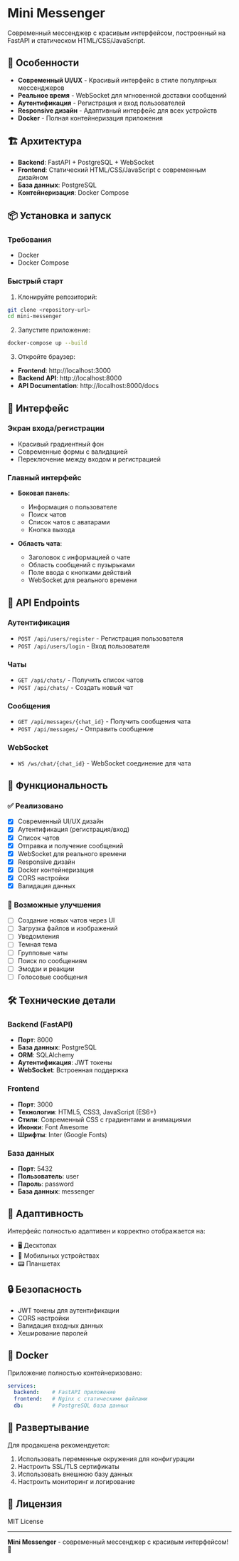 # Mini Messenger

Современный мессенджер с красивым интерфейсом, построенный на FastAPI и статическом HTML/CSS/JavaScript.

## 🚀 Особенности

- **Современный UI/UX** - Красивый интерфейс в стиле популярных мессенджеров
- **Реальное время** - WebSocket для мгновенной доставки сообщений
- **Аутентификация** - Регистрация и вход пользователей
- **Responsive дизайн** - Адаптивный интерфейс для всех устройств
- **Docker** - Полная контейнеризация приложения

## 🏗️ Архитектура

- **Backend**: FastAPI + PostgreSQL + WebSocket
- **Frontend**: Статический HTML/CSS/JavaScript с современным дизайном
- **База данных**: PostgreSQL
- **Контейнеризация**: Docker Compose

## 📦 Установка и запуск

### Требования
- Docker
- Docker Compose

### Быстрый старт

1. Клонируйте репозиторий:
```bash
git clone <repository-url>
cd mini-messenger
```

2. Запустите приложение:
```bash
docker-compose up --build
```

3. Откройте браузер:
- **Frontend**: http://localhost:3000
- **Backend API**: http://localhost:8000
- **API Documentation**: http://localhost:8000/docs

## 🎨 Интерфейс

### Экран входа/регистрации
- Красивый градиентный фон
- Современные формы с валидацией
- Переключение между входом и регистрацией

### Главный интерфейс
- **Боковая панель**:
  - Информация о пользователе
  - Поиск чатов
  - Список чатов с аватарами
  - Кнопка выхода

- **Область чата**:
  - Заголовок с информацией о чате
  - Область сообщений с пузырьками
  - Поле ввода с кнопками действий
  - WebSocket для реального времени

## 🔧 API Endpoints

### Аутентификация
- `POST /api/users/register` - Регистрация пользователя
- `POST /api/users/login` - Вход пользователя

### Чаты
- `GET /api/chats/` - Получить список чатов
- `POST /api/chats/` - Создать новый чат

### Сообщения
- `GET /api/messages/{chat_id}` - Получить сообщения чата
- `POST /api/messages/` - Отправить сообщение

### WebSocket
- `WS /ws/chat/{chat_id}` - WebSocket соединение для чата

## 🎯 Функциональность

### ✅ Реализовано
- [x] Современный UI/UX дизайн
- [x] Аутентификация (регистрация/вход)
- [x] Список чатов
- [x] Отправка и получение сообщений
- [x] WebSocket для реального времени
- [x] Responsive дизайн
- [x] Docker контейнеризация
- [x] CORS настройки
- [x] Валидация данных

### 🔮 Возможные улучшения
- [ ] Создание новых чатов через UI
- [ ] Загрузка файлов и изображений
- [ ] Уведомления
- [ ] Темная тема
- [ ] Групповые чаты
- [ ] Поиск по сообщениям
- [ ] Эмодзи и реакции
- [ ] Голосовые сообщения

## 🛠️ Технические детали

### Backend (FastAPI)
- **Порт**: 8000
- **База данных**: PostgreSQL
- **ORM**: SQLAlchemy
- **Аутентификация**: JWT токены
- **WebSocket**: Встроенная поддержка

### Frontend
- **Порт**: 3000
- **Технологии**: HTML5, CSS3, JavaScript (ES6+)
- **Стили**: Современный CSS с градиентами и анимациями
- **Иконки**: Font Awesome
- **Шрифты**: Inter (Google Fonts)

### База данных
- **Порт**: 5432
- **Пользователь**: user
- **Пароль**: password
- **База данных**: messenger

## 📱 Адаптивность

Интерфейс полностью адаптивен и корректно отображается на:
- 🖥️ Десктопах
- 📱 Мобильных устройствах
- 📟 Планшетах

## 🔒 Безопасность

- JWT токены для аутентификации
- CORS настройки
- Валидация входных данных
- Хеширование паролей

## 🐳 Docker

Приложение полностью контейнеризовано:

```yaml
services:
  backend:    # FastAPI приложение
  frontend:   # Nginx с статическими файлами
  db:         # PostgreSQL база данных
```

## 🚀 Развертывание

Для продакшена рекомендуется:
1. Использовать переменные окружения для конфигурации
2. Настроить SSL/TLS сертификаты
3. Использовать внешнюю базу данных
4. Настроить мониторинг и логирование

## 📄 Лицензия

MIT License

---

**Mini Messenger** - современный мессенджер с красивым интерфейсом! 🚀
